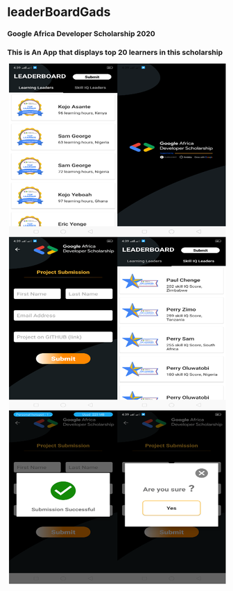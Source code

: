# leaderBoardGads
### Google Africa Developer Scholarship 2020
### This is An App that displays top 20 learners in this scholarship
<img align="right" width="250" height="400" src="https://github.com/mwaoh/leaderBoardGads/blob/master/Screenshot1.png">
<img align="right" width="250" height="400" src="https://github.com/mwaoh/leaderBoardGads/blob/master/Screenshot3.png">
<img align="right" width="250" height="400" src="https://github.com/mwaoh/leaderBoardGads/blob/master/Screenshot2.png">
<img align="right" width="250" height="400" src="https://github.com/mwaoh/leaderBoardGads/blob/master/Screenshot4.png">
<img align="right" width="250" height="400" src="https://github.com/mwaoh/leaderBoardGads/blob/master/Screenshot5.png">
<img align="right" width="250" height="400" src="https://github.com/mwaoh/leaderBoardGads/blob/master/Screenshot6.png">
